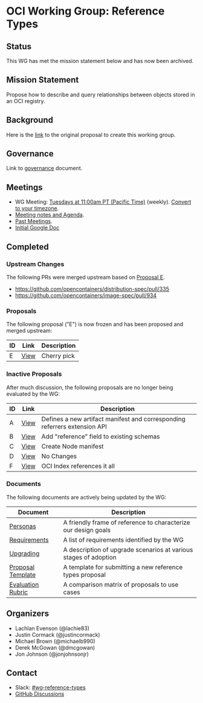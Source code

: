 # OCI Working Group: Reference Types

## Status

This WG has met the mission statement below and has now been archived.

## Mission Statement

Propose how to describe and query relationships between objects stored in an OCI registry.

## Background

Here is the [link](https://github.com/opencontainers/tob/blob/main/proposals/wg-reference-types.md)
to the original proposal to create this working group.

## Governance

Link to [governance](./GOVERNANCE.md) document.

## Meetings

* WG Meeting: [Tuesdays at 11:00am PT (Pacific Time)](https://zoom.us/j/92128676364) (weekly). [Convert to your timezone](https://dateful.com/convert/pt-pacific-time?t=11am).
* [Meeting notes and Agenda](https://hackmd.io/bGIxKAxPROi8KlwZMQioXQ?edit).
* [Past Meetings](https://github.com/opencontainers/wg-reference-types/tree/main/minutes).
* [Initial Google Doc](https://docs.google.com/document/d/1SVOWQTowigXzbYdorzfa7tMmrcm91yK12LvSONqziJY/edit)

## Completed

### Upstream Changes

The following PRs were merged upstream based on
[Proposal E](./docs/proposals/PROPOSAL_E.md).

   * https://github.com/opencontainers/distribution-spec/pull/335
   * https://github.com/opencontainers/image-spec/pull/934

### Proposals

The following proposal ("E") is now frozen and has been proposed and merged upstream:

| ID | Link                                   | Description  |
| -- | -------------------------------------- | ------------ |
| E  | [View](./docs/proposals/PROPOSAL_E.md) | Cherry pick  |

### Inactive Proposals

After much discussion, the following proposals are no longer being evaluated by the WG:

| ID | Link                                   | Description                                                               |
| -- | -------------------------------------- | ------------------------------------------------------------------------- |
| A  | [View](./docs/proposals/PROPOSAL_A.md) | Defines a new artifact manifest and corresponding referrers extension API |
| B  | [View](./docs/proposals/PROPOSAL_B.md) | Add "reference" field to existing schemas                                 |
| C  | [View](./docs/proposals/PROPOSAL_C.md) | Create Node manifest                                                      |
| D  | [View](./docs/proposals/PROPOSAL_D.md) | No Changes                                                                |
| F  | [View](./docs/proposals/PROPOSAL_F.md) | OCI Index references it all                                               |

### Documents

The following documents are actively being updated by the WG:

| Document                                | Description                                                      |
| --------------------------------------- | ---------------------------------------------------------------- |
| [Personas](./docs/PERSONAS.md)          | A friendly frame of reference to characterize our design goals   |
| [Requirements](./docs/REQUIREMENTS.md)  | A list of requirements identified by the WG                      |
| [Upgrading](./docs/UPGRADING.md)        | A description of upgrade scenarios at various stages of adoption |
| [Proposal Template](./docs/TEMPLATE.md) | A template for submitting a new reference types proposal         |
| [Evaluation Rubric](./docs/RUBRIC.md) | A comparison matrix of proposals to use cases         |

## Organizers

* Lachlan Evenson (@lachie83)
* Justin Cormack (@justincormack)
* Michael Brown (@michaelb990)
* Derek McGowan (@dmcgowan)
* Jon Johnson (@jonjohnsonjr)

## Contact

* Slack: [#wg-reference-types](https://opencontainers.slack.com/messages/wg-api-expression)
* [GitHub Discussions](https://github.com/opencontainers/wg-reference-types/discussions)
